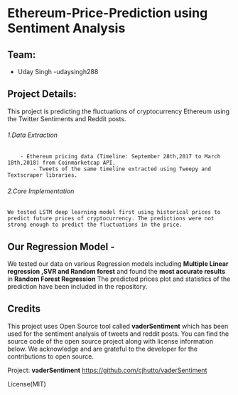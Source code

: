 # Ethereum-Price-Prediction using Sentiment Analysis
 ## Team:
- Uday Singh -udaysingh288
 
## Project Details:
This project is predicting the fluctuations of cryptocurrency Ethereum using the Twitter Sentiments and Reddit posts.
###### 1.Data Extraction
		- Ethereum pricing data (Timeline: September 28th,2017 to March 18th,2018) from Coinmarketcap API.
            - Tweets of the same timeline extracted using Tweepy and Textscraper libraries.
###### 2.Core Implementation
	We tested LSTM deep learning model first using historical prices to predict future prices of cryptocurrency. The predictions were not strong enough to predict the fluctuations in the price.

## Our Regression Model -
We tested our data on various Regression models including **Multiple Linear regression ,SVR and Random forest** and found the **most accurate results** in **Random Forest Regression** 
The predicted prices plot and statistics of the prediction have been included in the repository.    

## Credits
This project uses Open Source tool called **vaderSentiment** which has been used for the sentiment analysis of tweets and reddit posts. You can find the source code of the open source project along with license information below. We acknowledge and are grateful to the developer for the contributions to open source.

Project: **vaderSentiment**  https://github.com/cjhutto/vaderSentiment

License(MIT)


